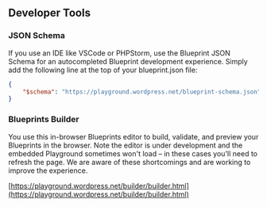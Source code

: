 ## Developer Tools

### JSON Schema

If you use an IDE like VSCode or PHPStorm, use the Blueprint JSON Schema for an autocompleted Blueprint development experience. Simply add the following line at the top of your blueprint.json file:

```json
{
    "$schema": "https://playground.wordpress.net/blueprint-schema.json"
}
```

### Blueprints Builder

You use this in-browser Blueprints editor to build, validate, and preview your Blueprints in the browser. Note the editor is under development and the embedded Playground sometimes won't load – in these cases you'll need to refresh the page. We are aware of these shortcomings and are working to improve the experience.

[https://playground.wordpress.net/builder/builder.html](https://playground.wordpress.net/builder/builder.html)

